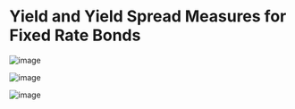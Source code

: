 # Yield and Yield Spread Measures for Fixed Rate Bonds
![image](https://github.com/coolnikitav/finance-learning/assets/30304422/7503fb3b-3fb0-445e-9ea1-036919f2ca92)

![image](https://github.com/coolnikitav/finance-learning/assets/30304422/a8489036-3fb2-4296-b5e3-0ea83240e9bb)

![image](https://github.com/coolnikitav/finance-learning/assets/30304422/0c988745-597a-4d0a-a864-eed3fa59be3f)
